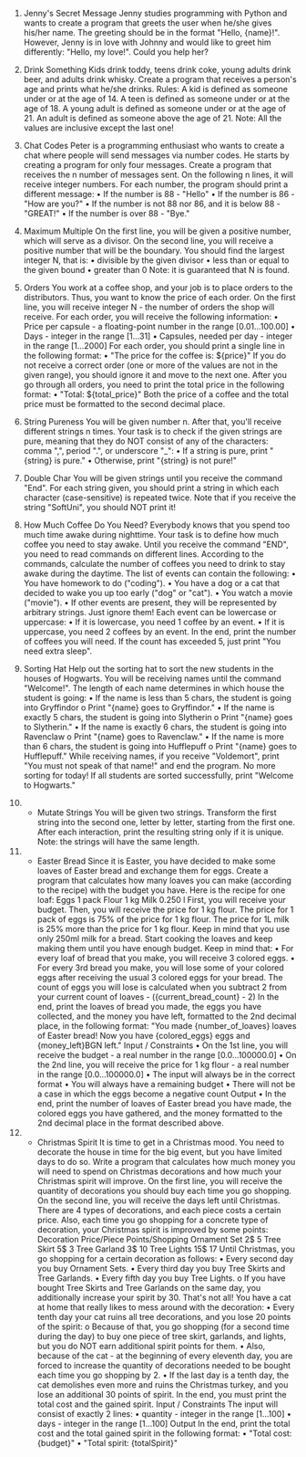 1.	Jenny's Secret Message
Jenny studies programming with Python and wants to create a program that greets the user when he/she gives his/her name. The greeting should be in the format "Hello, {name}!". However, Jenny is in love with Johnny and would like to greet him differently: "Hello, my love!". Could you help her?


2.	Drink Something
Kids drink toddy, teens drink coke, young adults drink beer, and adults drink whisky. Create a program that receives a person's age and prints what he/she drinks.
Rules:
A kid is defined as someone under or at the age of 14.
A teen is defined as someone under or at the age of 18.
A young adult is defined as someone under or at the age of 21.
An adult is defined as someone above the age of 21.
Note: All the values are inclusive except the last one!


3.	Chat Codes
Peter is a programming enthusiast who wants to create a chat where people will send messages via number codes. He starts by creating a program for only four messages. 
Create a program that receives the n number of messages sent. On the following n lines, it will receive integer numbers. For each number, the program should print a different message:
•	If the number is 88 - "Hello"
•	If the number is 86 - "How are you?"
•	If the number is not 88 nor 86, and it is below 88 - "GREAT!"
•	If the number is over 88 - "Bye."


4.	Maximum Multiple
On the first line, you will be given a positive number, which will serve as a divisor. On the second line, you will receive a positive number that will be the boundary. You should find the largest integer N, that is:
•	divisible by the given divisor
•	less than or equal to the given bound
•	greater than 0
Note: it is guaranteed that N is found.


5.	Orders
You work at a coffee shop, and your job is to place orders to the distributors. Thus, you want to know the price of each order. On the first line, you will receive integer N - the number of orders the shop will receive. For each order, you will receive the following information:
•	Price per capsule - a floating-point number in the range [0.01…100.00]
•	Days - integer in the range [1…31]
•	Capsules, needed per day - integer in the range [1…2000]
For each order, you should print a single line in the following format:
•	"The price for the coffee is: ${price}"
If you do not receive a correct order (one or more of the values are not in the given range), you should ignore it and move to the next one.
After you go through all orders, you need to print the total price in the following format:
•	 "Total: ${total_price}"
Both the price of a coffee and the total price must be formatted to the second decimal place. 


6.	String Pureness
You will be given number n. After that, you'll receive different strings n times. Your task is to check if the given strings are pure, meaning that they do NOT consist of any of the characters: comma ",", period ".", or underscore "_":
•	If a string is pure, print "{string} is pure."
•	Otherwise, print "{string} is not pure!"


7.	Double Char
You will be given strings until you receive the command "End". For each string given, you should print a string in which each character (case-sensitive) is repeated twice. Note that if you receive the string "SoftUni", you should NOT print it!


8.	How Much Coffee Do You Need?
Everybody knows that you spend too much time awake during nighttime.
Your task is to define how much coffee you need to stay awake. Until you receive the command "END", you need to read commands on different lines. According to the commands, calculate the number of coffees you need to drink to stay awake during the daytime.
The list of events can contain the following:
•	You have homework to do ("coding").
•	You have a dog or a cat that decided to wake you up too early ("dog" or "cat").
•	You watch a movie ("movie").
•	If other events are present, they will be represented by arbitrary strings. Just ignore them!
Each event can be lowercase or uppercase:
•	If it is lowercase, you need 1 coffee by an event.
•	If it is uppercase, you need 2 coffees by an event.
In the end, print the number of coffees you will need. If the count has exceeded 5, just print "You need extra sleep".


9.	Sorting Hat
Help out the sorting hat to sort the new students in the houses of Hogwarts. You will be receiving names until the command "Welcome!". The length of each name determines in which house the student is going:
•	If the name is less than 5 chars, the student is going into Gryffindor
o	Print "{name} goes to Gryffindor."
•	If the name is exactly 5 chars, the student is going into Slytherin
o	Print "{name} goes to Slytherin."
•	If the name is exactly 6 chars, the student is going into Ravenclaw
o	Print "{name} goes to Ravenclaw."
•	If the name is more than 6 chars, the student is going into Hufflepuff
o	Print "{name} goes to Hufflepuff."
While receiving names, if you receive "Voldemort", print "You must not speak of that name!" and end the program. No more sorting for today!
If all students are sorted successfully, print "Welcome to Hogwarts."


10.	* Mutate Strings
You will be given two strings. Transform the first string into the second one, letter by letter, starting from the first one. After each interaction, print the resulting string only if it is unique.
Note: the strings will have the same length.


11.	* Easter Bread
Since it is Easter, you have decided to make some loaves of Easter bread and exchange them for eggs.
Create a program that calculates how many loaves you can make (according to the recipe) with the budget you have.
Here is the recipe for one loaf:
Eggs	1 pack
Flour	1 kg
Milk	0.250 l
First, you will receive your budget. Then, you will receive the price for 1 kg flour. The price for 1 pack of eggs is 75% of the price for 1 kg flour. The price for 1L milk is 25% more than the price for 1 kg flour. Keep in mind that you use only 250ml milk for a bread.
Start cooking the loaves and keep making them until you have enough budget. Keep in mind that:
•	For every loaf of bread that you make, you will receive 3 colored eggs. 
•	For every 3rd bread you make, you will lose some of your colored eggs after receiving the usual 3 colored eggs for your bread. The count of eggs you will lose is calculated when you subtract 2 from your current count of loaves - ({current_bread_count} - 2)
In the end, print the loaves of bread you made, the eggs you have collected, and the money you have left, formatted to the 2nd decimal place, in the following format:
"You made {number_of_loaves} loaves of Easter bread! Now you have {colored_eggs} eggs and {money_left}BGN left."
Input / Constraints
•	On the 1st line, you will receive the budget - a real number in the range [0.0…100000.0]
•	On the 2nd line, you will receive the price for 1 kg flour - a real number in the range [0.0…100000.0]
•	The input will always be in the correct format
•	You will always have a remaining budget
•	There will not be a case in which the eggs become a negative count
Output
•	In the end, print the number of loaves of Easter bread you have made, the colored eggs you have gathered, and the money formatted to the 2nd decimal place in the format described above.


12.	* Christmas Spirit
It is time to get in a Christmas mood. You need to decorate the house in time for the big event, but you have limited days to do so.
Write a program that calculates how much money you will need to spend on Christmas decorations and how much your Christmas spirit will improve.
On the first line, you will receive the quantity of decorations you should buy each time you go shopping. 
On the second line, you will receive the days left until Christmas. 
There are 4 types of decorations, and each piece costs a certain price. Also, each time you go shopping for a concrete type of decoration, your Christmas spirit is improved by some points:
Decoration	Price/Piece	Points/Shopping
Ornament Set	2$	5
Tree Skirt	5$	3
Tree Garland	3$	10
Tree Lights	15$	17
Until Christmas, you go shopping for a certain decoration as follows:
•	Every second day you buy Ornament Sets.
•	Every third day you buy Tree Skirts and Tree Garlands.
•	Every fifth day you buy Tree Lights. 
o	If you have bought Tree Skirts and Tree Garlands on the same day, you additionally increase your spirit by 30.
That's not all! You have a cat at home that really likes to mess around with the decoration:
•	Every tenth day your cat ruins all tree decorations, and you lose 20 points of the spirit:
o	Because of that, you go shopping (for a second time during the day) to buy one piece of tree skirt, garlands, and lights, but you do NOT earn additional spirit points for them.
•	Also, because of the cat - at the beginning of every eleventh day, you are forced to increase the quantity of decorations needed to be bought each time you go shopping by 2.
•	If the last day is a tenth day, the cat demolishes even more and ruins the Christmas turkey, and you lose an additional 30 points of spirit.
In the end, you must print the total cost and the gained spirit.
Input / Constraints
The input will consist of exactly 2 lines:
•	quantity - integer in the range [1…100]
•	days - integer in the range [1…100]
Output
In the end, print the total cost and the total gained spirit in the following format:
•	"Total cost: {budget}"
•	"Total spirit: {totalSpirit}"
